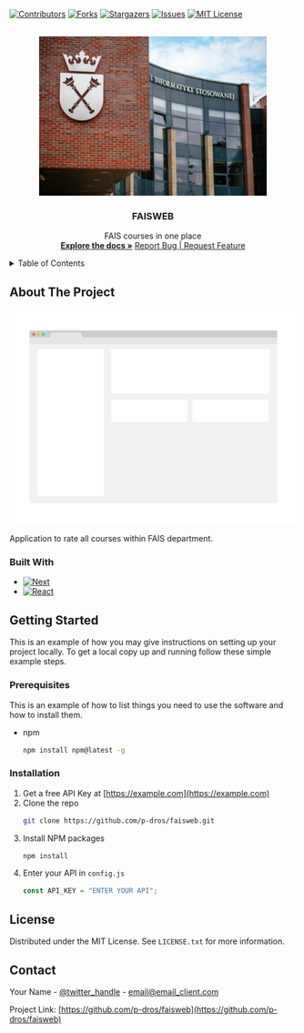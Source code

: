 <!-- Improved compatibility of back to top link: See: https://github.com/othneildrew/Best-README-Template/pull/73 -->

<a name="readme-top"></a>

<!--
*** Thanks for checking out the Best-README-Template. If you have a suggestion
*** that would make this better, please fork the repo and create a pull request
*** or simply open an issue with the tag "enhancement".
*** Don't forget to give the project a star!
*** Thanks again! Now go create something AMAZING! :D
-->

<!-- PROJECT SHIELDS -->
<!--
*** I'm using markdown "reference style" links for readability.
*** Reference links are enclosed in brackets [ ] instead of parentheses ( ).
*** See the bottom of this document for the declaration of the reference variables
*** for contributors-url, forks-url, etc. This is an optional, concise syntax you may use.
*** https://www.markdownguide.org/basic-syntax/#reference-style-links
-->

[![Contributors][contributors-shield]][contributors-url]
[![Forks][forks-shield]][forks-url]
[![Stargazers][stars-shield]][stars-url]
[![Issues][issues-shield]][issues-url]
[![MIT License][license-shield]][license-url]

<!-- PROJECT LOGO -->
<br />
<div align="center">
  <a href="https://github.com/p-dros/faisweb">
    <img src="images/fais.jpg" alt="Logo" width="400">
  </a>

<h3 align="center">FAISWEB</h3>

  <p align="center">
    FAIS courses in one place
    <br />
    <a href="https://github.com/p-dros/faisweb"><strong>Explore the docs »</strong></a>
    <a href="https://github.com/p-dros/faisweb/issues">Report Bug | Request Feature</a>
  </p>
</div>

<!-- TABLE OF CONTENTS -->
<details>
  <summary>Table of Contents</summary>
  <ol>
    <li>
      <a href="#about-the-project">About The Project</a>
      <ul>
        <li><a href="#built-with">Built With</a></li>
      </ul>
    </li>
    <li>
      <a href="#getting-started">Getting Started</a>
      <ul>
        <li><a href="#prerequisites">Prerequisites</a></li>
        <li><a href="#installation">Installation</a></li>
      </ul>
    </li>
  </ol>
</details>

<!-- ABOUT THE PROJECT -->

## About The Project

[![faisweb homepage][product-screenshot]](https://example.com)

Application to rate all courses within FAIS department.

### Built With

- [![Next][Next.js]][Next-url]
- [![React][React.js]][React-url]

<!-- GETTING STARTED -->

## Getting Started

This is an example of how you may give instructions on setting up your project locally.
To get a local copy up and running follow these simple example steps.

### Prerequisites

This is an example of how to list things you need to use the software and how to install them.

- npm
  ```sh
  npm install npm@latest -g
  ```

### Installation

1. Get a free API Key at [https://example.com](https://example.com)
2. Clone the repo
   ```sh
   git clone https://github.com/p-dros/faisweb.git
   ```
3. Install NPM packages
   ```sh
   npm install
   ```
4. Enter your API in `config.js`
   ```js
   const API_KEY = "ENTER YOUR API";
   ```

<!-- LICENSE -->

## License

Distributed under the MIT License. See `LICENSE.txt` for more information.

<!-- CONTACT -->

## Contact

Your Name - [@twitter_handle](https://twitter.com/twitter_handle) - email@email_client.com

Project Link: [https://github.com/p-dros/faisweb](https://github.com/p-dros/faisweb)

<!-- MARKDOWN LINKS & IMAGES -->
<!-- https://www.markdownguide.org/basic-syntax/#reference-style-links -->

[contributors-shield]: https://img.shields.io/github/contributors/p-dros/faisweb.svg?style=for-the-badge
[contributors-url]: https://github.com/p-dros/faisweb/graphs/contributors
[forks-shield]: https://img.shields.io/github/forks/p-dros/faisweb.svg?style=for-the-badge
[forks-url]: https://github.com/p-dros/faisweb/network/members
[stars-shield]: https://img.shields.io/github/stars/p-dros/faisweb.svg?style=for-the-badge
[stars-url]: https://github.com/p-dros/faisweb/stargazers
[issues-shield]: https://img.shields.io/github/issues/p-dros/faisweb.svg?style=for-the-badge
[issues-url]: https://github.com/p-dros/faisweb/issues
[license-shield]: https://img.shields.io/github/license/p-dros/faisweb.svg?style=for-the-badge
[license-url]: https://github.com/p-dros/faisweb/blob/master/LICENSE.txt
[product-screenshot]: images/screenshot.png
[Next.js]: https://img.shields.io/badge/next.js-000000?style=for-the-badge&logo=nextdotjs&logoColor=white
[Next-url]: https://nextjs.org/
[React.js]: https://img.shields.io/badge/React-20232A?style=for-the-badge&logo=react&logoColor=61DAFB
[React-url]: https://reactjs.org/

